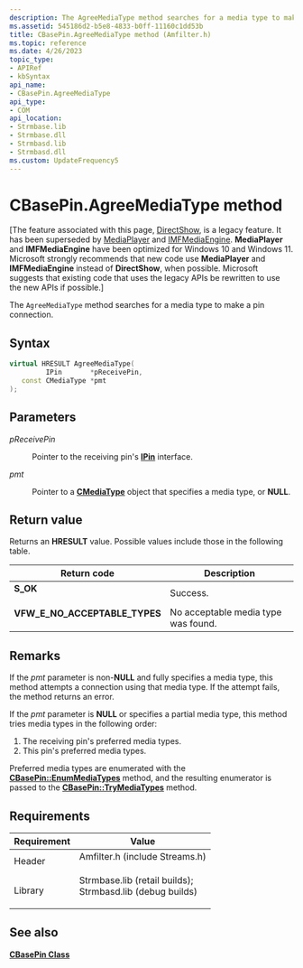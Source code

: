```yaml
---
description: The AgreeMediaType method searches for a media type to make a pin connection.
ms.assetid: 545186d2-b5e8-4833-b0ff-11160c1dd53b
title: CBasePin.AgreeMediaType method (Amfilter.h)
ms.topic: reference
ms.date: 4/26/2023
topic_type: 
- APIRef
- kbSyntax
api_name: 
- CBasePin.AgreeMediaType
api_type: 
- COM
api_location: 
- Strmbase.lib
- Strmbase.dll
- Strmbasd.lib
- Strmbasd.dll
ms.custom: UpdateFrequency5
---
```


# CBasePin.AgreeMediaType method

\[The feature associated with this page, [DirectShow](/windows/win32/directshow/directshow), is a legacy feature. It has been superseded by [MediaPlayer](/uwp/api/Windows.Media.Playback.MediaPlayer) and [IMFMediaEngine](/windows/win32/api/mfmediaengine/nn-mfmediaengine-imfmediaengine). **MediaPlayer** and **IMFMediaEngine** have been optimized for Windows 10 and Windows 11. Microsoft strongly recommends that new code use **MediaPlayer** and **IMFMediaEngine** instead of **DirectShow**, when possible. Microsoft suggests that existing code that uses the legacy APIs be rewritten to use the new APIs if possible.\]

The `AgreeMediaType` method searches for a media type to make a pin connection.

## Syntax


```C++
virtual HRESULT AgreeMediaType(
         IPin       *pReceivePin,
   const CMediaType *pmt
);
```



## Parameters

<dl> <dt>

*pReceivePin* 
</dt> <dd>

Pointer to the receiving pin's [**IPin**](/windows/desktop/api/Strmif/nn-strmif-ipin) interface.

</dd> <dt>

*pmt* 
</dt> <dd>

Pointer to a [**CMediaType**](cmediatype.md) object that specifies a media type, or **NULL**.

</dd> </dl>

## Return value

Returns an **HRESULT** value. Possible values include those in the following table.



| Return code                                                                                                  | Description                                    |
|--------------------------------------------------------------------------------------------------------------|------------------------------------------------|
| <dl> <dt>**S\_OK**</dt> </dl>                         | Success.<br/>                            |
| <dl> <dt>**VFW\_E\_NO\_ACCEPTABLE\_TYPES**</dt> </dl> | No acceptable media type was found.<br/> |



 

## Remarks

If the *pmt* parameter is non-**NULL** and fully specifies a media type, this method attempts a connection using that media type. If the attempt fails, the method returns an error.

If the *pmt* parameter is **NULL** or specifies a partial media type, this method tries media types in the following order:

1.  The receiving pin's preferred media types.
2.  This pin's preferred media types.

Preferred media types are enumerated with the [**CBasePin::EnumMediaTypes**](cbasepin-enummediatypes.md) method, and the resulting enumerator is passed to the [**CBasePin::TryMediaTypes**](cbasepin-trymediatypes.md) method.

## Requirements



| Requirement | Value |
|--------------------|--------------------------------------------------------------------------------------------------------------------------------------------------------------------------------------------|
| Header<br/>  | <dl> <dt>Amfilter.h (include Streams.h)</dt> </dl>                                                                                  |
| Library<br/> | <dl> <dt>Strmbase.lib (retail builds); </dt> <dt>Strmbasd.lib (debug builds)</dt> </dl> |



## See also

<dl> <dt>

[**CBasePin Class**](cbasepin.md)
</dt> </dl>

 

 




